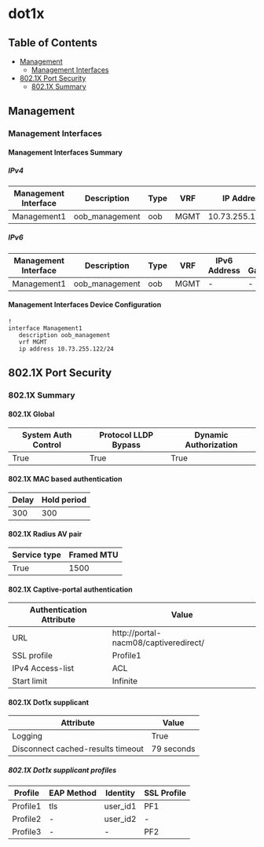 # dot1x

## Table of Contents

- [Management](#management)
  - [Management Interfaces](#management-interfaces)
- [802.1X Port Security](#8021x-port-security)
  - [802.1X Summary](#8021x-summary)

## Management

### Management Interfaces

#### Management Interfaces Summary

##### IPv4

| Management Interface | Description | Type | VRF | IP Address | Gateway |
| -------------------- | ----------- | ---- | --- | ---------- | ------- |
| Management1 | oob_management | oob | MGMT | 10.73.255.122/24 | 10.73.255.2 |

##### IPv6

| Management Interface | Description | Type | VRF | IPv6 Address | IPv6 Gateway |
| -------------------- | ----------- | ---- | --- | ------------ | ------------ |
| Management1 | oob_management | oob | MGMT | - | - |

#### Management Interfaces Device Configuration

```eos
!
interface Management1
   description oob_management
   vrf MGMT
   ip address 10.73.255.122/24
```

## 802.1X Port Security

### 802.1X Summary

#### 802.1X Global

| System Auth Control | Protocol LLDP Bypass | Dynamic Authorization |
| ------------------- | -------------------- | ----------------------|
| True | True | True |

#### 802.1X MAC based authentication

| Delay | Hold period |
| ----- | ----------- |
| 300 | 300 |

#### 802.1X Radius AV pair

| Service type | Framed MTU |
| ------------ | ---------- |
| True | 1500 |

#### 802.1X Captive-portal authentication

| Authentication Attribute | Value |
| ------------------------ | ----- |
| URL | http://portal-nacm08/captiveredirect/ |
| SSL profile | Profile1 |
| IPv4 Access-list | ACL |
| Start limit | Infinite |

#### 802.1X Dot1x supplicant

| Attribute | Value |
| --------- | ----- |
| Logging | True |
| Disconnect cached-results timeout | 79 seconds |

##### 802.1X Dot1x supplicant profiles

| Profile | EAP Method | Identity | SSL Profile |
| ------- | ---------- | -------- | ----------- |
| Profile1 | tls | user_id1 | PF1 |
| Profile2 | - | user_id2 | - |
| Profile3 | - | - | PF2 |
